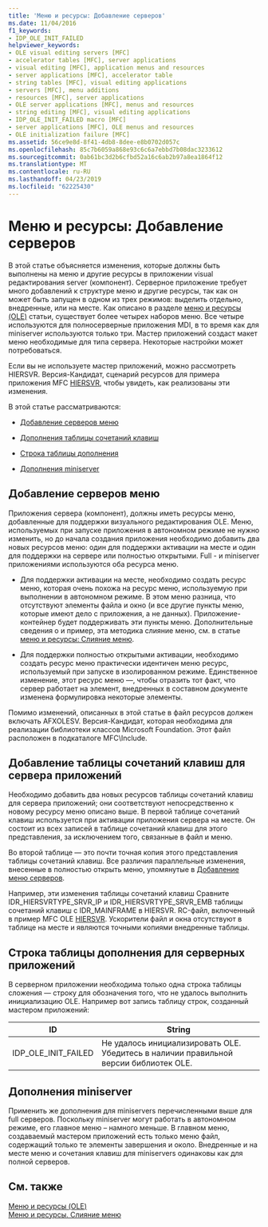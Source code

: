 ```yaml
---
title: 'Меню и ресурсы: Добавление серверов'
ms.date: 11/04/2016
f1_keywords:
- IDP_OLE_INIT_FAILED
helpviewer_keywords:
- OLE visual editing servers [MFC]
- accelerator tables [MFC], server applications
- visual editing [MFC], application menus and resources
- server applications [MFC], accelerator table
- string tables [MFC], visual editing applications
- servers [MFC], menu additions
- resources [MFC], server applications
- OLE server applications [MFC], menus and resources
- string editing [MFC], visual editing applications
- IDP_OLE_INIT_FAILED macro [MFC]
- server applications [MFC], OLE menus and resources
- OLE initialization failure [MFC]
ms.assetid: 56ce9e8d-8f41-4db8-8dee-e8b0702d057c
ms.openlocfilehash: 85c7b6059a868e93c6c6a7ebbd7b08dac3233612
ms.sourcegitcommit: 0ab61bc3d2b6cfbd52a16c6ab2b97a8ea1864f12
ms.translationtype: MT
ms.contentlocale: ru-RU
ms.lasthandoff: 04/23/2019
ms.locfileid: "62225430"
---
```

# <a name="menus-and-resources-server-additions"></a>Меню и ресурсы: Добавление серверов

В этой статье объясняется изменения, которые должны быть выполнены на меню и другие ресурсы в приложении visual редактирования server (компонент). Серверное приложение требует много добавлений к структуре меню и другие ресурсы, так как он может быть запущен в одном из трех режимов: выделить отдельно, внедренные, или на месте. Как описано в разделе [меню и ресурсы (OLE)](../mfc/menus-and-resources-ole.md) статьи, существует более четырех наборов меню. Все четыре используются для полносерверные приложения MDI, в то время как для miniserver используются только три. Мастер приложений создаст макет меню необходимые для типа сервера. Некоторые настройки может потребоваться.

Если вы не используете мастер приложений, можно рассмотреть HIERSVR. Версия-Кандидат, сценарий ресурсов для примера приложения MFC [HIERSVR](../overview/visual-cpp-samples.md), чтобы увидеть, как реализованы эти изменения.

В этой статье рассматриваются:

- [Добавление серверов меню](#_core_server_menu_additions)

- [Дополнения таблицы сочетаний клавиш](#_core_server_application_accelerator_table_additions)

- [Строка таблицы дополнения](../mfc/menus-and-resources-container-additions.md)

- [Дополнения miniserver](#_core_mini.2d.server_additions)

##  <a name="_core_server_menu_additions"></a> Добавление серверов меню

Приложения сервера (компонент), должны иметь ресурсы меню, добавленные для поддержки визуального редактирования OLE. Меню, используемых при запуске приложения в автономном режиме не нужно изменить, но до начала создания приложения необходимо добавить два новых ресурсов меню: один для поддержки активации на месте и один для поддержки на сервере или полностью открытыми. Full - и miniserver приложениями используются оба ресурса меню.

- Для поддержки активации на месте, необходимо создать ресурс меню, которая очень похожа на ресурс меню, используемую при выполнении в автономном режиме. В этом меню разница, что отсутствуют элементы файла и окно (и все другие пункты меню, которые имеют дело с приложения, а не данных). Приложение-контейнер будет поддерживать эти пункты меню. Дополнительные сведения о и пример, эта методика слияние меню, см. в статье [меню и ресурсы: Слияние меню](../mfc/menus-and-resources-menu-merging.md).

- Для поддержки полностью открытыми активации, необходимо создать ресурс меню практически идентичен меню ресурс, используемый при запуске в изолированном режиме. Единственное изменение, этот ресурс меню —, чтобы отразить тот факт, что сервер работает на элемент, внедренных в составном документе изменена формулировка некоторые элементы.

Помимо изменений, описанных в этой статье в файл ресурсов должен включать AFXOLESV. Версия-Кандидат, которая необходима для реализации библиотеки классов Microsoft Foundation. Этот файл расположен в подкаталоге MFC\Include.

##  <a name="_core_server_application_accelerator_table_additions"></a> Добавление таблицы сочетаний клавиш для сервера приложений

Необходимо добавить два новых ресурсов таблицы сочетаний клавиш для сервера приложений; они соответствуют непосредственно к новому ресурсу меню описано выше. В первой таблице сочетаний клавиш используется при активации приложения сервера на месте. Он состоит из всех записей в таблице сочетаний клавиш для этого представления, за исключением того, связанные в файл и меню.

Во второй таблице — это почти точная копия этого представления таблицы сочетаний клавиш. Все различия параллельные изменения, внесенные в полностью открыть меню, упомянутые в [Добавление меню серверов](#_core_server_menu_additions).

Например, эти изменения таблицы сочетаний клавиш Сравните IDR_HIERSVRTYPE_SRVR_IP и IDR_HIERSVRTYPE_SRVR_EMB таблицы сочетаний клавиш с IDR_MAINFRAME в HIERSVR. RC-файл, включенный в пример MFC OLE [HIERSVR](../overview/visual-cpp-samples.md). Ускорители файл и окна отсутствуют в таблице на месте и являются точными копиями внедренные таблицы.

##  <a name="_core_string_table_additions_for_server_applications"></a> Строка таблицы дополнения для серверных приложений

В серверном приложении необходима только одна строка таблицы сложения — строку для обозначения того, что не удалось выполнить инициализацию OLE. Например вот запись таблицу строк, созданный мастером приложений:

|ID|String|
|--------|------------|
|IDP_OLE_INIT_FAILED|Не удалось инициализировать OLE. Убедитесь в наличии правильной версии библиотек OLE.|

##  <a name="_core_mini.2d.server_additions"></a> Дополнения miniserver

Применить же дополнения для miniservers перечисленными выше для full серверов. Поскольку miniserver могут работать в автономном режиме, его главное меню – намного меньше. В главном меню, создаваемый мастером приложений есть только меню файл, содержащий только те элементы завершения и около. Внедренные и на месте меню и сочетания клавиш для miniservers одинаковы как для полной серверов.

## <a name="see-also"></a>См. также

[Меню и ресурсы (OLE)](../mfc/menus-and-resources-ole.md)<br/>
[Меню и ресурсы. Слияние меню](../mfc/menus-and-resources-menu-merging.md)
